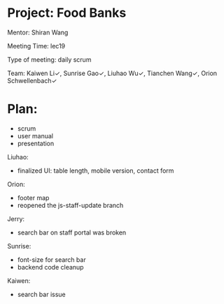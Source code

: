 # Project: Food Banks

Mentor: Shiran Wang

Meeting Time: lec19

Type of meeting: daily scrum

Team: Kaiwen Li✓, Sunrise Gao✓, Liuhao Wu✓, Tianchen Wang✓, Orion Schwellenbach✓

# Plan:
- scrum
- user manual
- presentation

Liuhao:
- finalized UI: table length, mobile version, contact form

Orion:
- footer map
- reopened the js-staff-update branch

Jerry:
- search bar on staff portal was broken 

Sunrise:
- font-size for search bar
- backend code cleanup

Kaiwen:
- search bar issue
